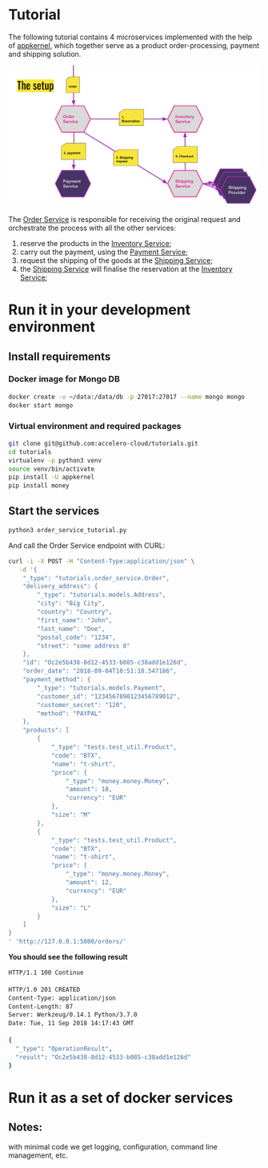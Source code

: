 # Tutorial

The following tutorial contains 4 microservices implemented with the help of
[appkernel](https://github.com/accelero-cloud/appkernel), which together serve as a product order-processing, 
payment and shipping solution.
  

![microservices](./doc/assets/tutorial.png)

The [Order Service](checkout/orders/order_service.py) is responsible for receiving the original request and orchestrate 
the process with all the other services:
1. reserve the products in the [Inventory Service](checkout/inventory/inventory_service.py);
2. carry out the payment, using the [Payment Service](checkout/payments/payment_service.py);
3. request the shipping of the goods at the [Shipping Service](checkout/shipping/shipping_service.py);
4. the [Shipping Service](checkout/shipping/shipping_service.py) will finalise the reservation at the [Inventory Service](checkout/inventory/inventory_service.py);

# Run it in your development environment

## Install requirements

### Docker image for Mongo DB
```bash
docker create -v ~/data:/data/db -p 27017:27017 --name mongo mongo
docker start mongo
```

### Virtual environment and required packages
```bash
git clone git@github.com:accelero-cloud/tutorials.git
cd tutorials
virtualenv -p python3 venv
source venv/bin/activate
pip install -U appkernel
pip install money
```

## Start the services
```bash
python3 order_service_tutorial.py
```

And call the Order Service endpoint with CURL:
```bash
curl -i -X POST -H "Content-Type:application/json" \
   -d '{
    "_type": "tutorials.order_service.Order",
    "delivery_address": {
        "_type": "tutorials.models.Address",
        "city": "Big City",
        "country": "Country",
        "first_name": "John",
        "last_name": "Doe",
        "postal_code": "1234",
        "street": "some address 8"
    },
    "id": "Oc2e5b438-8d12-4533-b085-c38add1e126d",
    "order_date": "2018-09-04T18:51:18.547186",
    "payment_method": {
        "_type": "tutorials.models.Payment",
        "customer_id": "1234567890123456789012",
        "customer_secret": "120",
        "method": "PAYPAL"
    },
    "products": [
        {
            "_type": "tests.test_util.Product",
            "code": "BTX",
            "name": "t-shirt",
            "price": {
                "_type": "money.money.Money",
                "amount": 10,
                "currency": "EUR"
            },
            "size": "M"
        },
        {
            "_type": "tests.test_util.Product",
            "code": "BTX",
            "name": "t-shirt",
            "price": {
                "_type": "money.money.Money",
                "amount": 12,
                "currency": "EUR"
            },
            "size": "L"
        }
    ]
}
' 'http://127.0.0.1:5000/orders/'
```
**You should see the following result**
```bash
HTTP/1.1 100 Continue

HTTP/1.0 201 CREATED
Content-Type: application/json
Content-Length: 87
Server: Werkzeug/0.14.1 Python/3.7.0
Date: Tue, 11 Sep 2018 14:17:43 GMT

{
  "_type": "OperationResult",
  "result": "Oc2e5b438-8d12-4533-b085-c38add1e126d"
}
```

# Run it as a set of docker services


## Notes:
with minimal code we get logging, configuration, command line management, etc.
